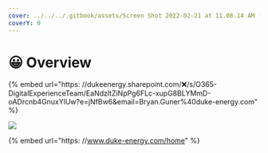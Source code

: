 ```yaml
---
cover: ../../../.gitbook/assets/Screen Shot 2022-02-21 at 11.08.14 AM (1).png
coverY: 0
---
```


# 😀 Overview

{% embed url="https:
//dukeenergy.sharepoint.com/:x:/s/O365-DigitalExperienceTeam/EaNdzltZiNpPg6FLc-xupG8BLYMmD-oADrcnb4GnuxYlUw?e=jNfBw6&email=Bryan.Guner%40duke-energy.com" %}

![](../../../.gitbook/assets/screencapture-duke-energy-home-2022-01-28-16_30_03.png)

{% embed url="https:
//www.duke-energy.com/home" %}
